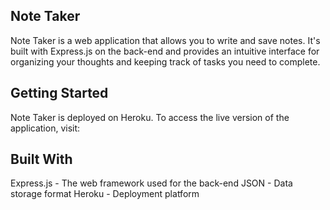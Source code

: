 ## Note Taker
Note Taker is a web application that allows you to write and save notes. It's built with Express.js on the back-end and provides an intuitive interface for organizing your thoughts and keeping track of tasks you need to complete.

## Getting Started
Note Taker is deployed on Heroku. To access the live version of the application, visit: 

## Built With
Express.js - The web framework used for the back-end
JSON - Data storage format
Heroku - Deployment platform
